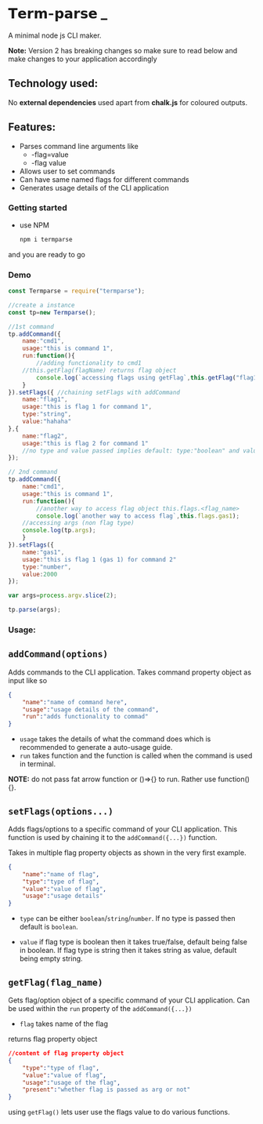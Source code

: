 # 𝗧𝗲𝗿𝗺-𝗽𝗮𝗿𝘀𝗲 _

A minimal node js CLI maker.

**Note:** Version 2 has breaking changes so make sure to read below and make changes to your application accordingly

## Technology used:
No **external dependencies** used apart from **chalk.js** for coloured outputs.

## Features:

 - Parses command line arguments like		 
	- -flag=value
	- -flag value
- Allows user to set commands
- Can have same named flags for different commands
- Generates usage details of the CLI application


### Getting started
-	use NPM
	```bash
	npm i termparse
	```
and you are ready to go

### Demo


```js
const Termparse = require("termparse");

//create a instance
const tp=new Termparse();

//1st command
tp.addCommand({
    name:"cmd1",
    usage:"this is command 1",
    run:function(){
    	//adding functionality to cmd1
	//this.getFlag(flagName) returns flag object
        console.log(`accessing flags using getFlag`,this.getFlag("flag1"));
    }
}).setFlags({ //chaining setFlags with addCommand
    name:"flag1",
    usage:"this is flag 1 for command 1",
    type:"string",
    value:"hahaha"
},{
    name:"flag2",
    usage:"this is flag 2 for command 1"
    //no type and value passed implies default: type:"boolean" and value:false
});

// 2nd command
tp.addCommand({
    name:"cmd1",
    usage:"this is command 1",
    run:function(){
        //another way to access flag object this.flags.<flag_name>
        console.log(`another way to access flag`,this.flags.gas1);
	//accessing args (non flag type)
	console.log(tp.args);
    }
}).setFlags({
    name:"gas1",
    usage:"this is flag 1 (gas 1) for command 2"
    type:"number",
    value:2000
});

var args=process.argv.slice(2);

tp.parse(args);

```

### Usage:

## `addCommand(options)`

Adds commands to the CLI application.
Takes command property object as input like so
```json
{
	"name":"name of command here",
	"usage":"usage details of the command",
	"run":"adds functionality to commad"
}
```
- `usage` takes the details of what the command does which is recommended to generate a auto-usage guide.
- `run` takes function and the function is called when the command is used in terminal. 

**NOTE:** do not pass fat arrow function or ()=>{} to run. Rather use function(){}.

## `setFlags(options...)`

Adds flags/options to a specific command of your CLI application. This function is used by chaining it to the `addCommand({...})` function.

Takes in multiple flag property objects as shown in the very first example.

```json
{
	"name":"name of flag",
	"type":"type of flag",
	"value":"value of flag",
	"usage":"usage details"
}
```

- `type` can be either `boolean`/`string`/`number`. If no type is passed then default is `boolean`.

- `value`  if flag type is boolean then it takes true/false, default being false in boolean. If flag type is string then it takes string as value, default being empty string.

## `getFlag(flag_name)`

Gets flag/option object of a specific command of your CLI application. Can be used within the `run` property of the `addCommand({...})`

- `flag` takes name of the flag

returns flag property object

```json
//content of flag property object
{
	"type":"type of flag",
	"value":"value of flag",
	"usage":"usage of the flag",
	"present":"whether flag is passed as arg or not"
}
```
using `getFlag()` lets user use the flags value to do various functions.
